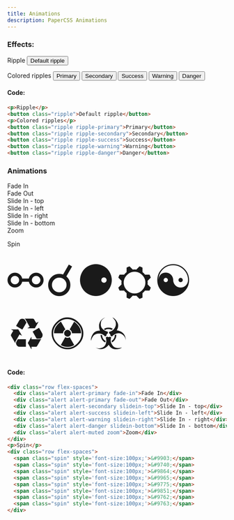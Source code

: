 ```yaml
---
title: Animations
description: PaperCSS Animations
---
```


### Effects:

Ripple 
<button class="ripple">Default ripple</button>

Colored ripples
<button class="ripple ripple-primary">Primary</button>
<button class="ripple ripple-secondary">Secondary</button>
<button class="ripple ripple-success">Success</button>
<button class="ripple ripple-warning">Warning</button>
<button class="ripple ripple-danger">Danger</button>

#### Code:

```html
<p>Ripple</p>
<button class="ripple">Default ripple</button>
<p>Colored ripples</p>
<button class="ripple ripple-primary">Primary</button>
<button class="ripple ripple-secondary">Secondary</button>
<button class="ripple ripple-success">Success</button>
<button class="ripple ripple-warning">Warning</button>
<button class="ripple ripple-danger">Danger</button>
```

### Animations

<div class="row flex-spaces">
  <div class="alert alert-primary fade-in">Fade In</div>
  <div class="alert alert-primary fade-out">Fade Out</div>
  <div class="alert alert-secondary slidein-top">Slide In - top</div>
  <div class="alert alert-success slidein-left">Slide In - left</div>
  <div class="alert alert-warning slidein-right">Slide In - right</div>
  <div class="alert alert-danger slidein-bottom">Slide In - bottom</div>
  <div class="alert alert-muted zoom">Zoom</div>
</div>
<p>Spin</p>
<div class="row flex-spaces">
  <span class="spin" style='font-size:100px;'>&#9903;</span>
  <span class="spin" style='font-size:100px;'>&#9740;</span>
  <span class="spin" style='font-size:100px;'>&#9864;</span>
  <span class="spin" style='font-size:100px;'>&#9965;</span>
  <span class="spin" style='font-size:100px;'>&#9775;</span>
  <span class="spin" style='font-size:100px;'>&#9851;</span>
  <span class="spin" style='font-size:100px;'>&#9762;</span>
  <span class="spin" style='font-size:100px;'>&#9763;</span>
</div>

#### Code:

```html
<div class="row flex-spaces">
  <div class="alert alert-primary fade-in">Fade In</div>
  <div class="alert alert-primary fade-out">Fade Out</div>
  <div class="alert alert-secondary slidein-top">Slide In - top</div>
  <div class="alert alert-success slidein-left">Slide In - left</div>
  <div class="alert alert-warning slidein-right">Slide In - right</div>
  <div class="alert alert-danger slidein-bottom">Slide In - bottom</div>
  <div class="alert alert-muted zoom">Zoom</div>
</div>
<p>Spin</p>
<div class="row flex-spaces">
  <span class="spin" style='font-size:100px;'>&#9903;</span>
  <span class="spin" style='font-size:100px;'>&#9740;</span>
  <span class="spin" style='font-size:100px;'>&#9864;</span>
  <span class="spin" style='font-size:100px;'>&#9965;</span>
  <span class="spin" style='font-size:100px;'>&#9775;</span>
  <span class="spin" style='font-size:100px;'>&#9851;</span>
  <span class="spin" style='font-size:100px;'>&#9762;</span>
  <span class="spin" style='font-size:100px;'>&#9763;</span>
</div>
```
